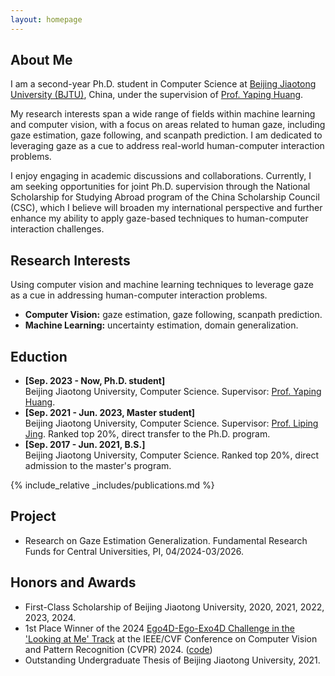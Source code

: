 ```yaml
---
layout: homepage
---
```


## About Me

I am a second-year Ph.D. student in Computer Science at <a href="https://en.bjtu.edu.cn/research_n/res_1/index.htm">Beijing Jiaotong University (BJTU)</a>, China, under the supervision of <a href="https://faculty.bjtu.edu.cn/6124/">Prof. Yaping Huang</a>.

My research interests span a wide range of fields within machine learning and computer vision, with a focus on areas related to human gaze, including gaze estimation, gaze following, and scanpath prediction. I am dedicated to leveraging gaze as a cue to address real-world human-computer interaction problems.

I enjoy engaging in academic discussions and collaborations. Currently, I am seeking opportunities for joint Ph.D. supervision through the National Scholarship for Studying Abroad program of the China Scholarship Council (CSC), which I believe will broaden my international perspective and further enhance my ability to apply gaze-based techniques to human-computer interaction challenges.

## Research Interests
Using computer vision and machine learning techniques to leverage gaze as a cue in addressing human-computer interaction problems.
- **Computer Vision:** gaze estimation, gaze following, scanpath prediction.
- **Machine Learning:** uncertainty estimation, domain generalization.

## Eduction

- **[Sep. 2023 - Now, Ph.D. student]** <br> Beijing Jiaotong University, Computer Science. Supervisor: <a href="https://faculty.bjtu.edu.cn/6124/">Prof. Yaping Huang</a>.
- **[Sep. 2021 - Jun. 2023, Master student]** <br> Beijing Jiaotong University, Computer Science. Supervisor: <a href="http://faculty.bjtu.edu.cn/8249/">Prof. Liping Jing</a>. Ranked top 20%, direct transfer to the Ph.D. program.
- **[Sep. 2017 - Jun. 2021, B.S.]** <br> Beijing Jiaotong University, Computer Science. Ranked top 20%, direct admission to the master's program.

{% include_relative _includes/publications.md %}

## Project

- Research on Gaze Estimation Generalization. Fundamental Research Funds for Central Universities, PI, 04/2024-03/2026.

## Honors and Awards

- First-Class Scholarship of Beijing Jiaotong University, 2020, 2021, 2022, 2023, 2024.
- 1st Place Winner of the 2024 <a href="https://ego4d-data.org/docs/challenge/" target="_blank">Ego4D-Ego-Exo4D Challenge in the 'Looking at Me' Track</a> at the IEEE/CVF Conference on Computer Vision and Pattern Recognition (CVPR) 2024. (<a href="https://github.com/KanokphanL/Ego4D_LAM_InternLSTM" target="_blank">code</a>)
- Outstanding Undergraduate Thesis of Beijing Jiaotong University, 2021.
